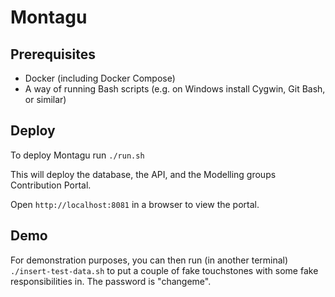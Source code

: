 # Montagu
## Prerequisites
* Docker (including Docker Compose)
* A way of running Bash scripts (e.g. on Windows install Cygwin, Git Bash, or similar)

## Deploy
To deploy Montagu run `./run.sh`

This will deploy the database, the API, and the Modelling groups Contribution Portal.

Open `http://localhost:8081` in a browser to view the portal.

## Demo
For demonstration purposes, you can then run (in another terminal) `./insert-test-data.sh` to put a couple of fake touchstones with some fake responsibilities in. The password is "changeme".
